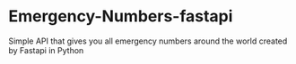 # Emergency-Numbers-fastapi
Simple API that gives you all emergency numbers around the world created by Fastapi in Python
